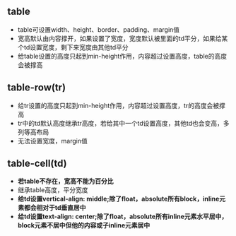 ## table
- table可设置width、height、border、padding、margin值
- 宽高默认由内容撑开，如果设置了宽度，宽度默认被里面的td平分，如果给某个td设置宽度，剩下来宽度由其他td平分
- 给table设置的高度只起到min-height作用，内容超过设置高度，table的高度会被撑高

## table-row(tr)
- 给tr设置的高度只起到min-height作用，内容超过设置高度，tr的高度会被撑高
- tr中的td默认高度继承tr高度，若给其中一个td设置高度，其他td也会变高，多列等高布局
- 无法设置宽度，margin值


## table-cell(td)
- **若table不存在，宽高不能为百分比**
- 继承table高度，平分宽度
- **给td设置vertical-align: middle;除了float，absolute所有block，inline元素都会相对于td垂直居中**
- **给td设置text-align: center;除了float，absolute所有inline元素水平居中，block元素不居中但他的内容或子inline元素居中**
